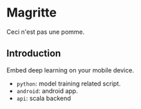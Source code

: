 # Magritte

Ceci n'est pas une pomme. 

## Introduction 

Embed deep learning on your mobile device.

* `python`: model training related script.
* `android`: android app.
* `api`: scala backend